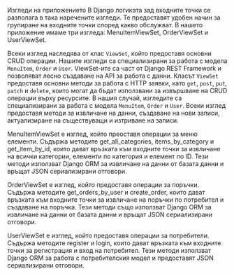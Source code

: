 Изгледи на приложението
В Django логиката зад входните точки се разполага в така наречените изгледи. Те предоставят удобен начин за групиране на входните точки според какво обслужват. В нашето приложение имаме три изгледа: MenuItemViewSet, OrderViewSet и UserViewSet.

Всеки изглед наследява от клас `ViewSet`, който предоставя основни CRUD операции. Нашите изгледи са специализирани за работа с модела `MenuItem`, `Order` и `User`. ViewSet-ите са част от Django REST Framework и позволяват лесно създаване на API за работа с данни. Класът `ViewSet` предоставя основни методи за работа с HTTP заявки, като `get`, `post`, `put`, `patch` и `delete`, които могат да бъдат използвани за извършване на CRUD операции върху ресурсите. 
В нашия случай, изгледите са специализирани за работа с модела `MenuItem`, `Order` и `User`. Всеки изглед предоставя методи за извличане на данни, създаване на нови записи, актуализиране на съществуващи и изтриване на записи.

MenuItemViewSet е изглед, който преоставя операции за меню елементи. Съдържа методите get_all_categories, items_by_category и get_item_by_id, които дават връзката към входните точки за извличане на всички категории, елементи по категория и елемент по ID. Тези методи използват Django ORM за извличане на данни от базата данни и връщат JSON сериализирани отговори.

OrderViewSet е изглед, който предоставя операции за поръчки. Съдържа методите get_orders_by_user и create_order, които дават връзката към входните точки за извличане на поръчки по потребител и създаване на поръчка. Тези методи също използват Django ORM за извличане на данни от базата данни и връщат JSON сериализирани отговори.

UserViewSet е изглед, който предоставя операции за потребители. Съдържа методите register и login, които дават връзката към входните точки за регистрация и вход на потребител. Тези методи използват Django ORM за работа с потребителския модел и предоставят JSON сериализирани отговори.
